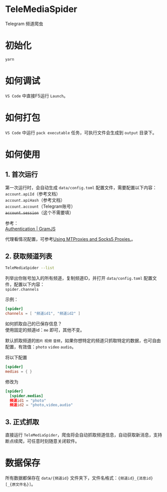 # TeleMediaSpider
Telegram 频道爬虫

# 初始化
```bash
yarn
```

# 如何调试
`VS Code` 中直接F5运行 `Launch`。

# 如何打包
`VS Code` 中运行 `pack executable` 任务，可执行文件会生成到 `output` 目录下。

# 如何使用

## 1. 首次运行
第一次运行时，会自动生成 `data/config.toml` 配置文件，需要配置以下内容：
<br />
`account.apiId`（参考文档）
<br />
`account.apiHash`（参考文档）
<br />
`account.account`（Telegram账号）
<br />
~~`account.session`~~（这个不需要填）

参考：
<br />
[Authentication | GramJS](https://gram.js.org/getting-started/authorization#getting-api-id-and-api-hash)

代理看情况配置，可参考[Using MTProxies and Socks5 Proxies.](https://gram.js.org/getting-started/authorization#using-mtproxies-and-socks5-proxies)。

## 2. 获取频道列表
```bash
TeleMediaSpider --list
```
列举出你账号加入的所有频道，复制频道ID，并打开 `data/config.toml` 配置文件，配置以下内容：
<br />
`spider.channels`

示例：
```toml
[spider]
channels = [ "频道id1", "频道id2" ]
```

如何抓取自己的已保存信息？
<br />
使用固定的频道id：`me` 即可，其他不变。

默认抓取频道的`图片` `视频` `音频`，如果你想特定的频道只抓取特定的数据，也可自由配置，有效值：`photo` `video` `audio`。

将以下配置
```toml
[spider]
medias = { }
```
修改为
```toml
[spider]
  [spider.medias]
  频道id1 = "photo"
  频道id2 = "photo,video,audio"
```

## 3. 正式抓取
直接运行 `TeleMediaSpider`，爬虫将会自动抓取频道信息，自动获取新消息，支持断点续爬，可任意时刻随意关闭软件。

# 数据保存
所有数据都保存在 `data/{频道id}` 文件夹下，文件名格式：`{频道id}_{消息id}[_{原文件名}]`。
